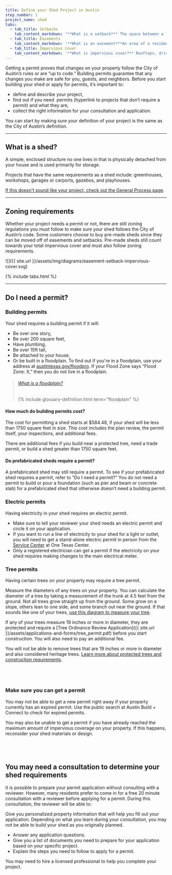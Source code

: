 ```yaml
---
title: Define your Shed Project in Austin
step_number: 1
project_name: shed
tabs:
  - tab_title: Setbacks
    tab_content_markdown: "**What is a setback?** The space between a lot's border and the area where a building can be built. Setbacks typically cannot have anything built on them. If your shed will be less than 15 feet tall, then you must keep 5 feet from both your side and rear property lines clear. You may not build within these spaces. If you shed will be more than 15 feet tall, then you must keep 10 feet from your rear property line clear and 5 feet from your side property line clear, and you may not build within these spaces. There is also a 25 foot setback from your front property line. [Learn more about setbacks](/resources/glossary/setback)."
  - tab_title: Easements
    tab_content_markdown: '**What is an easement?**An area of a resident’s property that can be used, built on or changed by a government entity or neighbor. You may not build on any easements on your property. The city will need to access any easements on your lot. You may be fined or asked to demolish your deck if you choose to build it on an easement[Learn more about easements](/resources/glossary/easement).'
  - tab_title: Impervious Cover
    tab_content_markdown: '**What is impervious cover?** Rooftops, driveways, parking lots, and other man-made or stone surfaces that keep water from being absorbed into the ground. If you do not live in a floodplain, your impervious cover cannot exceed 45% of your property. If you do live in a floodplain, your impervious cover cannot exceed 10% of your property. Impervious cover restrictions are in place to make sure a significant amount of water is making it back into the soil and to prevent flooding. [Learn more about impervious cover](/resources/glossary/impervious-cover).'
---
```



Getting a permit proves that changes on your property follow the City of Austin’s rules or are “up to code.” Building permits guarantee that any changes you make are safe for you, guests, and neighbors. Before you start building your shed or apply for permits, it’s important to:

* define and describe your project,
* find out if you need &nbsp;permits (hyperlink to projects that don’t require a permit) and what they are,
* collect the right information for your consultation and application.

You can start by making sure your definition of your project is the same as the City of Austin’s definition.

---

## What is a shed?

A simple, enclosed structure no one lives in that is physically detached from your house and is used primarily for storage.

Projects that have the same requirements as a shed include: greenhouses, workshops, garages or carports, gazebos, and playhouses.

[If this doesn't sound like your project, check out the General Process page](/projects/general-process).&nbsp;

---

## Zoning requirements

Whether your project needs a permit or not, there are still zoning regulations you must follow to make sure your shed follows the City of Austin’s code. Some customers choose to buy pre-made sheds since they can be moved off of easements and setbacks. Pre-made sheds still count towards your total impervious cover and must also follow zoning requirements. &nbsp;

![]({{ site.url }}/assets/img/diagrams/easement-setback-impervious-cover.svg)

{% include tabs.html %}

---

## Do I need a permit?

### Building permits

Your shed requires a building permit if it will:

* Be over one story,
* Be over 200 square feet,
* Have plumbing,
* Be over 15ft tall,
* Be attached to your house,
* Or be built in a floodplain. To find out if you're in a floodplain, use your address at [austintexas.gov/floodpro](http://austintexas.gov/floodpro/). If your Flood Zone says “Flood Zone: X,” then you do not live in a floodplain.

> ###### [What is a floodplain?](/resources/glossary/floodplain)
>
> {% include glossary-definition.html term="floodplain" %}

#### How much do building permits cost?

The cost for permitting a shed starts at $584.48, if your shed will be less than 1750 square feet in size. This cost includes the plan review, the permit itself, your inspections, and additional fees.

There are additional fees if you build near a protected tree, need a trade permit, or build a shed greater than 1750 square feet.

#### Do prefabricated sheds require a permit?

A prefabricated shed may still require a permit. To see if your prefabricated shed requires a permit, refer to “Do I need a permit?” You do not need a permit to build or pour a foundation (such as pier and beam or concrete slab) for a prefabricated shed that otherwise doesn’t need a building permit.

### Electric permits

Having electricity in your shed requires an electric permit.&nbsp;

* Make sure to tell your reviewer your shed needs an electric permit and circle it on your application.&nbsp;
* If you want to run a line of electricity to your shed for a light or outlet, you will need to get a stand-alone electric permit in person from the [Service Center](/resources/contact/#service-center) at One Texas Center.
* Only a registered electrician can get a permit if the electricity on your shed requires making changes to the main electrical meter.

### Tree permits

Having certain trees on your property may require a tree permit.

Measure the diameters of any trees on your property. You can calculate the diameter of a tree by taking a measurement of the trunk at 4.5 feet from the ground. Not all trees grow straight up from the ground. Some grow on a slope, others lean to one side, and some branch out near the ground. If that sounds like one of your trees, [use this diagram to measure your tree](https://www.austintexas.gov/sites/default/files/files/Planning/City_Arborist/Tree_Measurement_Diagram.pdf).

If any of your trees measure 19 inches or more in diameter, they are protected and require a [Tree Ordinance Review Application]({{ site.url }}/assets/applications-and-forms/tree_permit.pdf) before you start construction. You will also need to pay an additional fee.

You will not be able to remove trees that are 19 inches or more in diameter and also considered heritage trees.&nbsp;[Learn more about protected trees and construction requirements](/residential-toolkit/building-near-a-tree/).

## &nbsp;

### Make sure you can get a permit

You may not be able to get a new permit right away if your property currently has an expired permit. Use the public search at Austin Build + Connect to check for expired permits.

You may also be unable to get a permit if you have already reached the maximum amount of impervious coverage on your property. If this happens, reconsider your shed materials or design.

## &nbsp;

## You may need a consultation to determine your shed requirements

It is possible to prepare your permit application without consulting with a reviewer. However, many residents prefer to come in for a free 20 minute consultation with a reviewer before applying for a permit. During this consultation, the reviewer will be able to:

Give you personalized property information that will help you fill out your application. Depending on what you learn during your consultation, you may not be able to build your shed as you originally planned.

* Answer any application questions.
* Give you a list of documents you need to prepare for your application based on your specific project.
* Explain the steps you need to follow to apply for a permit.

You may need to hire a licensed professional to help you complete your project.